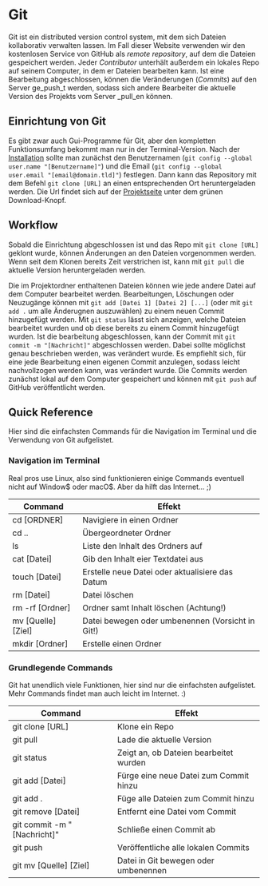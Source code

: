 <script src="https://cdn.mathjax.org/mathjax/latest/MathJax.js?config=TeX-AMS-MML_HTMLorMML" type="text/javascript"></script>

# Git

Git ist ein distributed version control system, mit dem sich Dateien kollaborativ verwalten lassen. Im Fall dieser Website verwenden wir den kostenlosen Service von GitHub als _remote repository_, auf dem die Dateien gespeichert werden. Jeder _Contributor_ unterhält außerdem ein lokales Repo auf seinem Computer, in dem er Dateien bearbeiten kann. Ist eine Bearbeitung abgeschlossen, können die Veränderungen (_Commits_) auf den Server ge_push_t werden, sodass sich andere Bearbeiter die aktuelle Version des Projekts vom Server _pull_en können.

## Einrichtung von Git

Es gibt zwar auch Gui-Programme für Git, aber den kompletten Funktionsumfang bekommt man nur in der Terminal-Version. Nach der [Installation](https://git-scm.com/) sollte man zunächst den Benutzernamen (`git config --global user.name "[Benutzername]"`) und die Email (`git config --global user.email "[email@domain.tld]"`) festlegen. Dann kann das Repository mit dem Befehl `git clone [URL]` an einen entsprechenden Ort heruntergeladen werden. Die Url findet sich auf der [Projektseite](https://github.com/GE-Kempten/GE-Kempten.github.io) unter dem grünen Download-Knopf.

## Workflow

Sobald die Einrichtung abgeschlossen ist und das Repo mit `git clone [URL]` geklont wurde, können Änderungen an den Dateien vorgenommen werden. Wenn seit dem Klonen bereits Zeit verstrichen ist, kann mit `git pull` die aktuelle Version heruntergeladen werden.

Die im Projektordner enthaltenen Dateien können wie jede andere Datei auf dem Computer bearbeitet werden. Bearbeitungen, Löschungen oder Neuzugänge können mit `git add [Datei 1] [Datei 2] [...]` (oder mit `git add .` um alle Änderugnen auszuwählen) zu einem neuen Commit hinzugefügt werden. Mit `git status` lässt sich anzeigen, welche Dateien bearbeitet wurden und ob diese bereits zu einem Commit hinzugefügt wurden. Ist die bearbeitung abgeschlossen, kann der Commit mit `git commit -m "[Nachricht]"` abgeschlossen werden. Dabei sollte möglichst genau beschrieben werden, was verändert wurde. Es empfiehlt sich, für eine jede Bearbeitung einen eigenen Commit anzulegen, sodass leicht nachvollzogen werden kann, was verändert wurde. Die Commits werden zunächst lokal auf dem Computer gespeichert und können mit `git push` auf GitHub veröffentlicht werden.

## Quick Reference

Hier sind die einfachsten Commands für die Navigation im Terminal und die Verwendung von Git aufgelistet.

### Navigation im Terminal

Real pros use Linux, also sind funktionieren einige Commands eventuell nicht auf Window$ oder macO$. Aber da hilft das Internet... ;)

|Command           |Effekt                                            |
|------------------|--------------------------------------------------|
|cd [ORDNER]       |Navigiere in einen Ordner                         |
|cd ..             |Übergeordneter Ordner                             |
|ls                |Liste den Inhalt des Ordners auf                  |
|cat [Datei]       |Gib den Inhalt eier Textdatei aus                 |
|touch [Datei]     |Erstelle neue Datei oder aktualisiere das Datum   |
|rm [Datei]        |Datei löschen                                     |
|rm -rf [Ordner]   |Ordner samt Inhalt löschen (Achtung!)             |
|mv [Quelle] [Ziel]|Datei bewegen oder umbenennen (Vorsicht in Git!)  |
|mkdir [Ordner]    |Erstelle einen Ordner                             |

### Grundlegende Commands

Git hat unendlich viele Funktionen, hier sind nur die einfachsten aufgelistet. Mehr Commands findet man auch leicht im Internet. :)

|Command                    |Effekt                                |
|---------------------------|--------------------------------------|
|git clone [URL]            |Klone ein Repo                        |
|git pull                   |Lade die aktuelle Version             |
|git status                 |Zeigt an, ob Dateien bearbeitet wurden|
|git add [Datei]            |Fürge eine neue Datei zum Commit hinzu|
|git add .                  |Füge alle Dateien zum Commit hinzu    |
|git remove [Datei]         |Entfernt eine Datei vom Commit        |
|git commit -m "[Nachricht]"|Schließe einen Commit ab              |
|git push                   |Veröffentliche alle lokalen Commits   |
|git mv [Quelle] [Ziel]     |Datei in Git bewegen oder umbenennen  |
